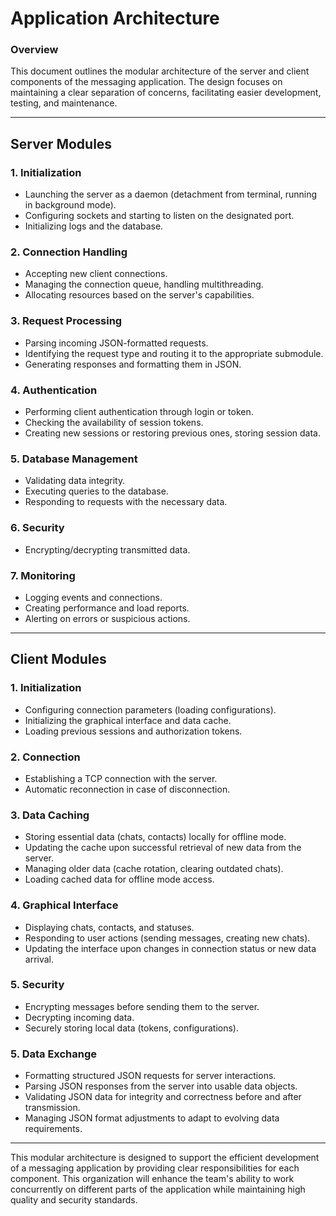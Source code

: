 # Application Architecture

### Overview

This document outlines the modular architecture of the server and client
components of the messaging application. The design focuses on maintaining
a clear separation of concerns, facilitating easier development, testing,
and maintenance.

---

## Server Modules

### 1. Initialization

*    Launching the server as a daemon (detachment from terminal, running in background mode).
*    Configuring sockets and starting to listen on the designated port.
*    Initializing logs and the database.

### 2. Connection Handling

*    Accepting new client connections.
*    Managing the connection queue, handling multithreading.
*    Allocating resources based on the server's capabilities.

### 3. Request Processing

* Parsing incoming JSON-formatted requests.
* Identifying the request type and routing it to the appropriate submodule.
* Generating responses and formatting them in JSON.

### 4. Authentication

*    Performing client authentication through login or token.
*    Checking the availability of session tokens.
*    Creating new sessions or restoring previous ones, storing session data.

### 5. Database Management

*    Validating data integrity.
*    Executing queries to the database.
*    Responding to requests with the necessary data.

### 6. Security

*    Encrypting/decrypting transmitted data.

### 7. Monitoring

*    Logging events and connections.
*    Creating performance and load reports.
*    Alerting on errors or suspicious actions.

--- 

## Client Modules

### 1. Initialization

*    Configuring connection parameters (loading configurations).
*    Initializing the graphical interface and data cache.
*    Loading previous sessions and authorization tokens.

### 2. Connection

*    Establishing a TCP connection with the server.
*    Automatic reconnection in case of disconnection.

### 3. Data Caching

*    Storing essential data (chats, contacts) locally for offline mode.
*    Updating the cache upon successful retrieval of new data from the server.
*    Managing older data (cache rotation, clearing outdated chats).
*    Loading cached data for offline mode access.

### 4. Graphical Interface

*    Displaying chats, contacts, and statuses.
*    Responding to user actions (sending messages, creating new chats).
*    Updating the interface upon changes in connection status or new data arrival.

### 5. Security

*    Encrypting messages before sending them to the server.
*    Decrypting incoming data.
*    Securely storing local data (tokens, configurations).

### 5. Data Exchange
*   Formatting structured JSON requests for server interactions.
*   Parsing JSON responses from the server into usable data objects.
*   Validating JSON data for integrity and correctness before and after transmission.
*   Managing JSON format adjustments to adapt to evolving data requirements.

---

This modular architecture is designed to support the efficient development of
a messaging application by providing clear responsibilities for each component.
This organization will enhance the team's ability to work concurrently
on different parts of the application while maintaining high quality
and security standards.
